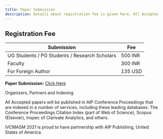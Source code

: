 ```yaml
---
title: Paper Submission
description: Details about registration fee is given here. All Accepted papers will be published in AIP Conference Proceedings.
---
```


## Registration Fee

| Submission                                    | Fee     |
| --------------------------------------------- | ------- |
| UG Students / PG Students / Research Scholars | 500 INR |
| Faculty                                       | 300 INR |
| For Foreign Author                            | 135 USD |

**Paper Submission:** [Click Here](https://easychair.org/conferences/?conf=ivcmasm2022)

<div class = "text-center">
<p class = "underline font-bold"> Organizers, Partners and Indexing</p>
<p>All Accepted papers will be published in AIP Conference Proceedings that are indexed in a number of services, including these leading databases: The Conference Proceedings Citation Index (part of Web of Science), Scopus (Elsevier), Inspec of Clarivate Analytics, and others.</p>

<p class = "underline font-semibold">IVCMASM 2021 is proud to have partnership with AIP Publishing, United States of America.</p>
</div>
